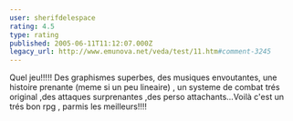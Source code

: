 ```yaml
---
user: sherifdelespace
rating: 4.5
type: rating
published: 2005-06-11T11:12:07.000Z
legacy_url: http://www.emunova.net/veda/test/11.htm#comment-3245
---
```

Quel jeu!!!!!
Des graphismes superbes, des musiques envoutantes, une histoire prenante (meme si un peu lineaire) , un systeme de combat trés original ,des attaques surprenantes ,des perso attachants...Voilà c'est un trés bon rpg , parmis les meilleurs!!!!